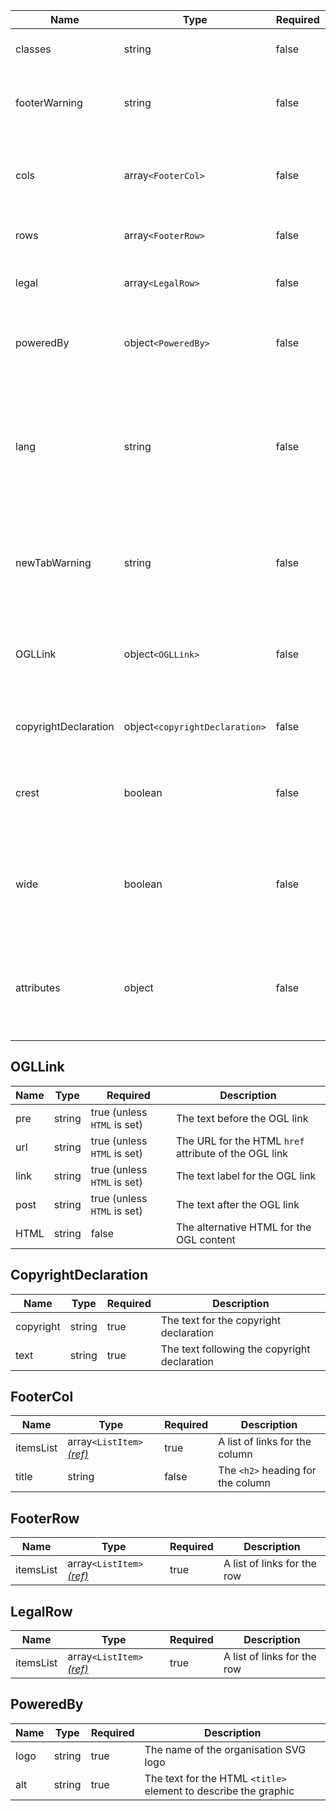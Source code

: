 | Name                 | Type                           | Required | Description                                                                                            |
| -------------------- | ------------------------------ | -------- | ------------------------------------------------------------------------------------------------------ |
| classes              | string                         | false    | Classes to add to the footer                                                                           |
| footerWarning        | string                         | false    | The HTML content for the footer warning panel                                                          |
| cols                 | array`<FooterCol>`             | false    | An array of objects for each of the 3 allowed [footer columns](#footercol)                             |
| rows                 | array`<FooterRow>`             | false    | An array for the first [footer row](#footerrow)                                                        |
| legal                | array`<LegalRow>`              | false    | An array of for the [row of legal links](#legalrow)                                                    |
| poweredBy            | object`<PoweredBy>`            | false    | Settings for [a supporting organisation logo](#poweredby)                                              |
| lang                 | string                         | false    | Set the ISO language code for current page to display the correct language ONS logo. Defaults to “en”. |
| newTabWarning        | string                         | false    | Leading line of text to warn users that all footer links will open a new tab                           |
| OGLLink              | object`<OGLLink>`              | false    | An object containing settings for the [Open Government Licence content](#ogllink)                      |
| copyrightDeclaration | object`<copyrightDeclaration>` | false    | Settings for the [Copyright Declaration](#copyrightdeclaration)                                        |
| crest                | boolean                        | false    | Set to “true” display the UK Royal Coat or Arms in the footer                                          |
| wide                 | boolean                        | false    | Set to “true” to increase the maximum width of the layout container to 1280px                          |
| attributes           | object                         | false    | HTML attributes (for example, data attributes) to add to the footer                                    |

## OGLLink

| Name | Type   | Required                    | Description                                           |
| ---- | ------ | --------------------------- | ----------------------------------------------------- |
| pre  | string | true (unless `HTML` is set) | The text before the OGL link                          |
| url  | string | true (unless `HTML` is set) | The URL for the HTML `href` attribute of the OGL link |
| link | string | true (unless `HTML` is set) | The text label for the OGL link                       |
| post | string | true (unless `HTML` is set) | The text after the OGL link                           |
| HTML | string | false                       | The alternative HTML for the OGL content              |

## CopyrightDeclaration

| Name      | Type   | Required | Description                                  |
| --------- | ------ | -------- | -------------------------------------------- |
| copyright | string | true     | The text for the copyright declaration       |
| text      | string | true     | The text following the copyright declaration |

## FooterCol

| Name      | Type                                                        | Required | Description                       |
| --------- | ----------------------------------------------------------- | -------- | --------------------------------- |
| itemsList | array`<ListItem>` [_(ref)_](/foundations/typography/#lists) | true     | A list of links for the column    |
| title     | string                                                      | false    | The `<h2>` heading for the column |

## FooterRow

| Name      | Type                                                        | Required | Description                 |
| --------- | ----------------------------------------------------------- | -------- | --------------------------- |
| itemsList | array`<ListItem>` [_(ref)_](/foundations/typography/#lists) | true     | A list of links for the row |

## LegalRow

| Name      | Type                                                        | Required | Description                 |
| --------- | ----------------------------------------------------------- | -------- | --------------------------- |
| itemsList | array`<ListItem>` [_(ref)_](/foundations/typography/#lists) | true     | A list of links for the row |

## PoweredBy

| Name | Type   | Required | Description                                                     |
| ---- | ------ | -------- | --------------------------------------------------------------- |
| logo | string | true     | The name of the organisation SVG logo                           |
| alt  | string | true     | The text for the HTML `<title>` element to describe the graphic |
